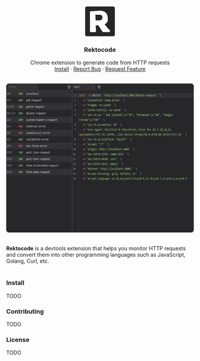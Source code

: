 <div id="top"></div>

<br />
<div align="center">
  <a href="https://github.com/majidsajadi/rektocode">
    <img src="public/icon128.png" alt="Logo" width="80" height="80">
  </a>

  <h3 align="center">Rektocode</h3>

  <p align="center">
    Chrome extension to generate code from HTTP requests
    <br />
    <a href="https://chrome.google.com/webstore/detail/rektocode">Install</a>
    ·
    <a href="https://github.com/majidsajadi/rektocode/issues">Report Bug</a>
    ·
    <a href="https://github.com/majidsajadi/rektocode/issues">Request Feature</a>
  </p>
</div>
<br />

<div align="center" >
  <a href="https://github.com/majidsajadi/rektocode">
    <img src="screenshot.png" alt="Logo" width="640" height="400">
  </a>
  </div>
<br />


**Rektocode** is a devtools extension that helps you monitor HTTP requests and convert them into other programming languages such as JavaScript, Golang, Curl, etc.
<br />
<br />


### Install

TODO



### Contributing

TODO



### License

TODO

